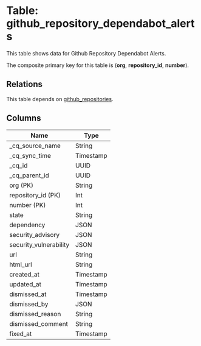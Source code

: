 # Table: github_repository_dependabot_alerts

This table shows data for Github Repository Dependabot Alerts.

The composite primary key for this table is (**org**, **repository_id**, **number**).

## Relations

This table depends on [github_repositories](github_repositories).

## Columns

| Name          | Type          |
| ------------- | ------------- |
|_cq_source_name|String|
|_cq_sync_time|Timestamp|
|_cq_id|UUID|
|_cq_parent_id|UUID|
|org (PK)|String|
|repository_id (PK)|Int|
|number (PK)|Int|
|state|String|
|dependency|JSON|
|security_advisory|JSON|
|security_vulnerability|JSON|
|url|String|
|html_url|String|
|created_at|Timestamp|
|updated_at|Timestamp|
|dismissed_at|Timestamp|
|dismissed_by|JSON|
|dismissed_reason|String|
|dismissed_comment|String|
|fixed_at|Timestamp|